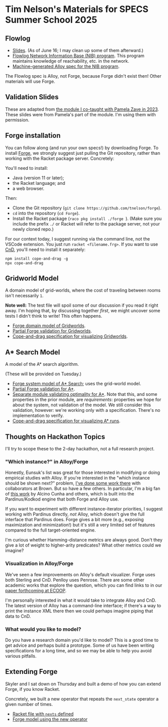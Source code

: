 # Tim Nelson's Materials for SPECS Summer School 2025

## Flowlog

* [Slides](./flowlog.pptx). (As of June 16; I may clean up some of them afterward.)
* [Flowlog Network Information Base (NIB) program](./NIB.flg). This program maintains knowledge of reachability, etc. in the network. 
* [Machine-generated Alloy spec for the NIB program](./flowlog_nib.als). 

The Flowlog spec is Alloy, not Forge, because Forge didn't exist then! Other materials will use Forge.

## Validation Slides 

These are adapted from [the module I co-taught with Pamela Zave in 2023](https://fm.csl.sri.com/SSFT23/). These slides were from Pamela's part of the module. I'm using them with permission.

## Forge installation

You can follow along (and run your own specs!) by downloading Forge. To install [Forge](https://forge-fm.org), we strongly suggest just pulling the Git repository, rather than working with the Racket package server. Concretely:

You'll need to install:
* Java (version 11 or later);
* the Racket language; and
* a web browser.

Then:
* Clone the Git repository (`git clone https://github.com/tnelson/forge`).
* `cd` into the repository (`cd Forge`).
* Install the Racket package (`raco pkg install ./forge `). (Make sure you include the prefix `./` or Racket will refer to the package server, not your newly cloned repo.)

For our context today, I suggest running via the command line, not the VSCode extension. You just run `racket <filename.frg>`. If you want to use [CnD](https://www.siddharthaprasad.com/copeanddrag/), you'll need to install it separately:

```
npm install cope-and-drag -g
npx cope-and-drag
```

## Gridworld Model

A domain model of grid-worlds, where the cost of traveling between rooms isn't necessarily `1`. 

**Note well:** The test file will spoil some of our discussion if you read it right away. I'm hoping that, by discussing together _first_, we might uncover some tests I didn't think to write! This often happens.

* [Forge domain model of Gridworlds](./gridworld.frg). 
* [Partial Forge validation for Gridworlds](./gridworld.test.frg).
* [Cope-and-drag specification for visualizing Gridworlds](./gridworld.cnd).

## A* Search Model 

A model of the A* search algorithm.

(These will be provided on Tuesday.)

* [Forge system model of A* Search](./astar.frg); uses the grid-world model. 
* [Partial Forge validation for A*](./astar.test.frg).
* [Separate module validating optimality for A*](./astar.optimality.frg). Note that this, and some properties in the prior module, are _requirements_: properties we hope for about the system, not validation of the model. We still consider this validation, however: we're working only with a specification. There's no implementation to verify. 
* [Cope-and-drag specification for visualizing A* runs](./astar.cnd).

<!-- * [astar.js](Forge custom visualization for A* runs). -->

## Thoughts on Hackathon Topics 

I'll try to scope these to the 2-day hackathon, not a full research project. 

### "Which instance?" in Alloy/Forge

Honestly, Eunsuk's list was great for those interested in modifying or doing empirical studies with Alloy. If you're interested in the "which instance should be shown next?" problem, [I've done some work there](https://cs.brown.edu/~tbn/publications/nsdfk-icse13-aluminum.pdf) with collaborators at Brown. But so have a few others. In particular, I'm a big fan of [this work](https://link.springer.com/chapter/10.1007/978-3-642-54804-8_2) by Alcino Cunha and others, which is built into the Pardinus/Kodkod engine that both Forge and Alloy use. 

If you want to experiment with different instance-iterator priorities, I suggest working with Pardinus directly, _not_ Alloy, which doesn't give the full interface that Pardinus does. Forge gives a bit more (e.g., exposing maximization and minimization!) but it's still a very limited set of features compared to the full target-oriented engine.

I'm curious whether Hamming-distance metrics are always good. Don't they give a lot of weight to higher-arity predicates? What other metrics could we imagine?

### Visualization in Alloy/Forge 

We've seen a few improvements on Alloy's default visualizer. Forge uses both Sterling and CnD. Penlloy uses Penrose. There are some other academic works that explore the question, which you can find links to in our [paper forthcoming at ECOOP](https://www.siddharthaprasad.com/unpublished/pgnk-lightweight-diagramming.pdf). 

I'm personally interested in what it would take to integrate Alloy and CnD. The latest version of Alloy has a command-line interface; if there's a way to print the instance XML there then we could perhaps imagine piping that data to CnD. 

### What would you like to model? 

Do you have a research domain you'd like to model? This is a good time to get advice and perhaps build a prototype. Some of us have been writing specifications for a long time, and so we may be able to help you avoid various pitfalls. 

## Extending Forge 

Skyler and I sat down on Thursday and built a demo of how you can extend Forge, if you know Racket. 

Concretely, we built a new operator that repeats the `next_state` operator a given number of times.

* [Racket file with `nexts` defined](./nexts.rkt)
* [Forge model using the new operator](./extension_demo.frg)
